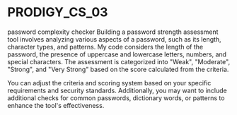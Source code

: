 # PRODIGY_CS_03
password complexity checker
Building a password strength assessment tool involves analyzing various aspects of a password, such as its length, character types, and patterns. My code considers the length of the password, the presence of uppercase and lowercase letters, numbers, and special characters. The assessment is categorized into "Weak", "Moderate", "Strong", and "Very Strong" based on the score calculated from the criteria.

You can adjust the criteria and scoring system based on your specific requirements and security standards. Additionally, you may want to include additional checks for common passwords, dictionary words, or patterns to enhance the tool's effectiveness.
